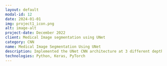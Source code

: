 ```yaml
---
layout: default
modal-id: 12
date: 2024-01-01
img: project1_icon.png
alt: image-alt
project-date: December 2022
client: Medical Image segmentation using UNet 
category: CNN
name: Medical Image Segmentation Using UNet
description: Implemented the UNet CNN architecture at 3 different depths, 3,4,and 5. The models were trained on Polyp and Pneumothorax medical images separately. The performace of the medical image segmentations were evaluated based on the Intersection over Union (IoU). UNet with a depth of 4 had the best performance both in training and testing IoU.
technologies: Python, Keras, PyTorch
---
```

